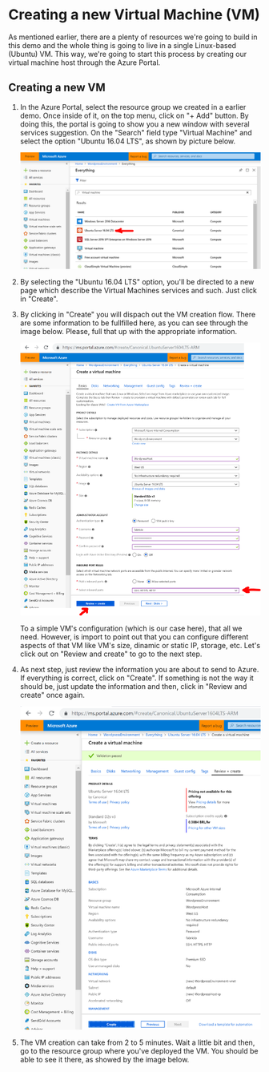 # Creating a new Virtual Machine (VM)

As mentioned earlier, there are a plenty of resources we're going to build in this demo and the whole thing is going to live in a single Linux-based (Ubuntu) VM. This way, we're going to start this process by creating our virtual machine host through the Azure Portal.

## Creating a new VM

1) In the Azure Portal, select the resource group we created in a earlier demo. Once inside of it, on the top menu, click on "+ Add" button. By doing this, the portal is going to show you a new window with several services suggestion. On the "Search" field type "Virtual Machine" and select the option "Ubuntu 16.04 LTS", as shown by picture below.

    <img src="https://raw.githubusercontent.com/AzureForEducation/demo-wordpressvm/master/images/wordpress-new-vm.PNG" width="600" />

2) By selecting the "Ubuntu 16.04 LTS" option, you'll be directed to a new page which describe the Virtual Machines services and such. Just click in "Create".

3) By clicking in "Create" you will dispach out the VM creation flow. There are some information to be fullfilled here, as you can see through the image below. Please, full that up with the appropriate information.

    <img src="https://raw.githubusercontent.com/AzureForEducation/demo-wordpressvm/master/images/wordpress-vm-create-form.PNG" width="600" />

    To a simple VM's configuration (which is our case here), that all we need. However, is import to point out that you can configure different aspects of that VM like VM's size, dinamic or static IP, storage, etc. Let's click out on "Review and create" to go to the next step.

4) As next step, just review the information you are about to send to Azure. If everything is correct, click on "Create". If something is not the way it should be, just update the information and then, click in "Review and create" once again.

    <img src="https://raw.githubusercontent.com/AzureForEducation/demo-wordpressvm/master/images/wordpress-vm-create-review.PNG" width="600">

5) The VM creation can take from 2 to 5 minutes. Wait a little bit and then, go to the resource group where you've deployed the VM. You should be able to see it there, as showed by the image below.


